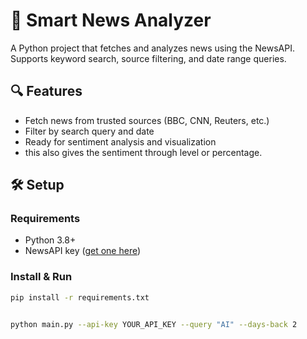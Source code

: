 # 🚀 Smart News Analyzer

A Python project that fetches and analyzes news using the NewsAPI. Supports keyword search, source filtering, and date range queries.

## 🔍 Features
- Fetch news from trusted sources (BBC, CNN, Reuters, etc.)
- Filter by search query and date
- Ready for sentiment analysis and visualization
- this also gives the sentiment through level or percentage.
 
## 🛠️ Setup  
  

### Requirements
- Python 3.8+
- NewsAPI key ([get one here](https://newsapi.org/))

### Install & Run

```bash
pip install -r requirements.txt


python main.py --api-key YOUR_API_KEY --query "AI" --days-back 2
